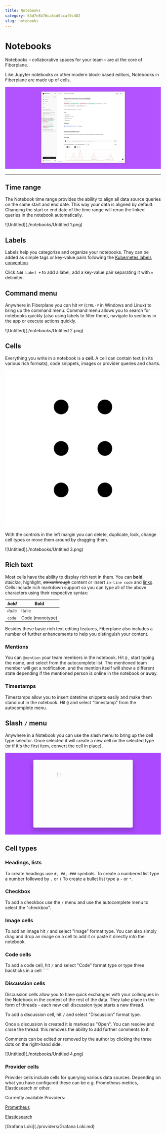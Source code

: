 ```yaml
---
title: Notebooks
category: 63d7e8b76ca5cd0ccaf0c482
slug: notebooks
---
```


# Notebooks

Notebooks – collaborative spaces for your team – are at the core of Fiberplane.

Like Jupyter notebooks or other modern block-based editors, Notebooks in Fiberplane are made up of cells.

![Untitled](notebooks/Untitled.png)

---

## Time range

The Notebook time range provides the ability to align all data source queries on the same start and end date. This way your data is aligned by default.
Changing the start or end date of the time range will rerun the linked queries in the notebook automatically.

![Untitled](./notebooks/Untitled 1.png)

## Labels

Labels help you categorize and organize your notebooks. They can be added as simple tags or key-value pairs following the [Kubernetes labels convention](https://kubernetes.io/docs/concepts/overview/working-with-objects/common-labels/).

Click `Add Label +`  to add a label, add a key-value pair separating it with `=` delimiter.

## Command menu

Anywhere in Fiberplane you can hit `⌘P`  (`CTRL-P` in Windows and Linux) to bring up the command menu. Command menu allows you to search for notebooks quickly (also using labels to filter them), navigate to sections in the app or execute actions quickly.

![Untitled](./notebooks/Untitled 2.png)

## Cells

Everything you write in a notebook is a **cell**. A cell can contain text (in its various rich formats), code snippets, images or provider queries and charts.

![dots-six-vertical.png](./notebooks/dots-six-vertical.png)

 With the controls in the left margin you can delete, duplicate, lock, change cell types or move them around by dragging them.

![Untitled](./notebooks/Untitled 3.png)

## Rich text

Most cells have the ability to display rich text in them. You can **bold**, *italicize*, highlight,  ~~strikethrough~~ content or insert `in-line code` and [links](https://www.notion.so/fiberplane/docs.fiberplane.com).
Cells include rich markdown support so you can type all of the above characters using their respective syntax:

| *bold* | Bold |
| --- | --- |
| _italic_ | Italic |
| `code` | Code (monotype) |

Besides these basic rich text editing features, Fiberplane also includes a number of further enhancements to help you distinguish your content.

### Mentions

You can `@mention` your team members in the notebook. Hit `@` , start typing the name, and select from the autocomplete list. The mentioned team member will get a notification, and the mention itself will show a different state depending if the mentioned person is online in the notebook or away.

### Timestamps

Timestamps allow you to insert datetime snippets easily and make them stand out in the notebook. Hit `@`  and select "timestamp" from the autocomplete menu.

## Slash `/` menu

Anywhere in a Notebook you can use the slash menu to bring up the cell type selector. Once selected it will create a new cell on the selected type (or if it's the first item, convert the cell in place).

![cellcontrols.gif](./notebooks/cellcontrols.gif)

## Cell types

### Headings, lists

To create headings use `#, ##, ###` symbols.
To create a numbered list type a number followed by `.` or `)`
To create a bullet list type a `-` or `*`.

### Checkbox

To add a checkbox use the `/` menu and use the autocomplete menu to select the "checkbox".

### Image cells

To add an image hit `/` and select "Image" format type. You can also simply drag and drop an image on a cell to add it or paste it directly into the notebook.

### Code cells

To add a code cell, hit `/` and select "Code" format type or type three backticks in a cell `````

### Discussion cells

Discussion cells allow you to have quick exchanges with your colleagues in the Notebook in the context of the rest of the data. They take place in the form of threads - each new cell discussion type starts a new thread.

To add a discussion cell, hit `/` and select "Discussion" format type.

Once a discussion is created it is marked as "Open". You can resolve and close the thread: this removes the ability to add further comments to it.

Comments can be edited or removed by the author by clicking the three dots on the right-hand side.

![Untitled](./notebooks/Untitled 4.png)

### Provider cells

Provider cells include cells for querying various data sources. Depending on what you have configured these can be e.g. Prometheus metrics, Elasticsearch or other.

Currently available Providers:

[Prometheus](./providers/Prometheus.md) 

[Elasticsearch](./providers/Elasticsearch.md) 

[Grafana Loki](./providers/Grafana Loki.md)
